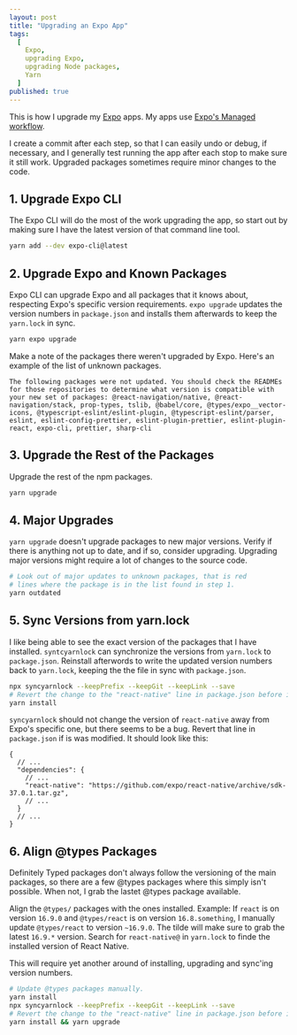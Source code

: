 ```yaml
---
layout: post
title: "Upgrading an Expo App"
tags:
  [
    Expo,
    upgrading Expo,
    upgrading Node packages,
    Yarn
  ]
published: true
---
```


This is how I upgrade my [Expo](https://expo.io/) apps. My apps use [Expo's Managed workflow](https://docs.expo.io/introduction/managed-vs-bare/?redirected#workflow-comparison).

I create a commit after each step, so that I can easily undo or debug, if necessary, and I generally test running the app after each stop to make sure it still work. Upgraded packages sometimes require minor changes to the code.

## 1. Upgrade Expo CLI

The Expo CLI will do the most of the work upgrading the app, so start out by making sure I have the latest version of that command line tool.

```sh
yarn add --dev expo-cli@latest
```

## 2. Upgrade Expo and Known Packages

Expo CLI can upgrade Expo and all packages that it knows about, respecting Expo's specific version requirements. `expo upgrade` updates the version numbers in `package.json` and installs them afterwards to keep the `yarn.lock` in sync.

```sh
yarn expo upgrade
```

Make a note of the packages there weren't upgraded by Expo. Here's an example of the list of unknown packages.

```
The following packages were not updated. You should check the READMEs for those repositories to determine what version is compatible with your new set of packages: @react-navigation/native, @react-navigation/stack, prop-types, tslib, @babel/core, @types/expo__vector-icons, @typescript-eslint/eslint-plugin, @typescript-eslint/parser, eslint, eslint-config-prettier, eslint-plugin-prettier, eslint-plugin-react, expo-cli, prettier, sharp-cli
```

## 3. Upgrade the Rest of the Packages

Upgrade the rest of the npm packages.

```sh
yarn upgrade
```

## 4. Major Upgrades

`yarn upgrade` doesn't upgrade packages to new major versions. Verify if there is anything not up to date, and if so, consider upgrading. Upgrading major versions might require a lot of changes to the source code.

```sh
# Look out of major updates to unknown packages, that is red
# lines where the package is in the list found in step 1.
yarn outdated
```

## 5. Sync Versions from yarn.lock

I like being able to see the exact version of the packages that I have installed. `syntcyarnlock` can synchronize the versions from `yarn.lock` to `package.json`. Reinstall afterwords to write the updated version numbers back to `yarn.lock`, keeping the the file in sync with `package.json`.

```sh
npx syncyarnlock --keepPrefix --keepGit --keepLink --save
# Revert the change to the "react-native" line in package.json before installing.
yarn install
```

`syncyarnlock` should not change the version of `react-native` away from Expo's specific one, but there seems to be a bug. Revert that line in `package.json` if is was modified. It should look like this:

```jsonc
{
  // ...
  "dependencies": {
    // ...
    "react-native": "https://github.com/expo/react-native/archive/sdk-37.0.1.tar.gz",
    // ...
  }
  // ...
}
```

## 6. Align @types Packages

Definitely Typed packages don't always follow the versioning of the main packages, so there are a few @types packages where this simply isn't possible. When not, I grab the lastet @types package available.

Align the `@types/` packages with the ones installed. Example: If `react` is on version `16.9.0` and `@types/react` is on version `16.8.something`, I manually update `@types/react` to version `~16.9.0`. The tilde will make sure to grab the latest `16.9.*` version. Search for `react-native@` in `yarn.lock` to finde the installed version of React Native.

This will require yet another around of installing, upgrading and sync'ing version numbers.

```sh
# Update @types packages manually.
yarn install
npx syncyarnlock --keepPrefix --keepGit --keepLink --save
# Revert the change to the "react-native" line in package.json before installing.
yarn install && yarn upgrade
```

